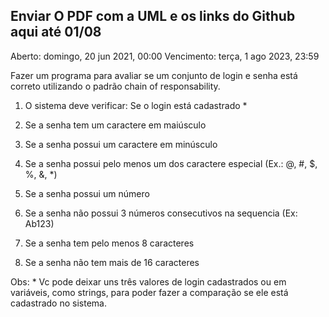 ## Enviar O PDF com a UML e os links do Github aqui até 01/08

Aberto: domingo, 20 jun 2021, 00:00
Vencimento: terça, 1 ago 2023, 23:59

Fazer um programa para avaliar se um conjunto de login e senha está correto utilizando o padrão chain of responsability.

1) O sistema deve verificar: Se o login está cadastrado *

2) Se a senha tem um caractere em maiúsculo

3) Se a senha possui um caractere em minúsculo

4) Se a senha possui pelo menos um dos caractere especial (Ex.: @, #, $, %, &, *)

5) Se a senha possui um número

6) Se a senha não possui 3 números consecutivos na sequencia (Ex: Ab123)

7) Se a senha tem pelo menos 8 caracteres

8) Se a senha não tem mais de 16 caracteres

Obs: * Vc pode deixar uns três valores de login cadastrados ou em variáveis, como strings, para poder fazer  a comparação se ele está cadastrado no sistema.